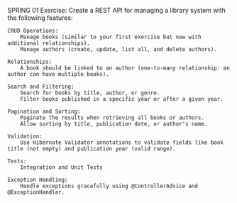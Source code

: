 SPRING 01
Exercise: Create a REST API for managing a library system with the following features:

    CRUD Operations:
        Manage books (similar to your first exercise but now with additional relationships).
        Manage authors (create, update, list all, and delete authors).

    Relationships:
        A book should be linked to an author (one-to-many relationship: an author can have multiple books).

    Search and Filtering:
        Search for books by title, author, or genre.
        Filter books published in a specific year or after a given year.

    Pagination and Sorting:
        Paginate the results when retrieving all books or authors.
        Allow sorting by title, publication date, or author's name.

    Validation:
        Use Hibernate Validator annotations to validate fields like book title (not empty) and publication year (valid range).

    Tests:
        Integration and Unit Tests

    Exception Handling:
        Handle exceptions gracefully using @ControllerAdvice and @ExceptionHandler.

